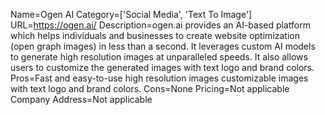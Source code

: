 Name=Ogen AI
Category=['Social Media', 'Text To Image']
URL=https://ogen.ai/
Description=ogen.ai provides an AI-based platform which helps individuals and businesses to create website optimization (open graph images) in less than a second. It leverages custom AI models to generate high resolution images at unparalleled speeds. It also allows users to customize the generated images with text logo and brand colors.
Pros=Fast and easy-to-use high resolution images customizable images with text logo and brand colors.
Cons=None
Pricing=Not applicable
Company Address=Not applicable
